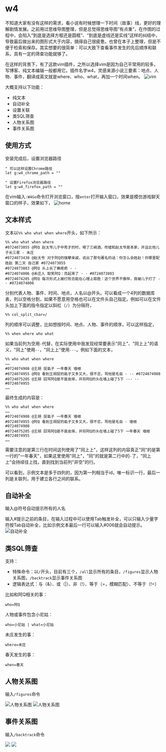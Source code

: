 # w4
不知道大家有没有这样的需求，看小说有时候想理一下时间（故事）线，更好的理解剧情发展。之前用过思维导图整理，但是总觉得思维导图“有点重”，在作图的过程中，会陷入“到底是选择方框还是圆框”、“到底是虚线还是实线”这样的纠结中，导致最后做出来的图形式大于内容，搞得自己很疲惫。也曾在本子上整理，但是不便于检索和保存。其实想要的很简单：可以大致下查看事件发生的先后顺序和联系，具有一定的筛查功能就够了。

在这样的背景下，有了这款vim插件，之所以选择vim是因为自己平常用的较多，写博客、纯文本编辑一般都用它。插件名字w4，灵感来源小说三要素：地点、人物、事件，翻译成英文就是where、who、what，再加一个时间when。
![vim](test/vim.png)

大概支持以下功能：
- 纯文本
- 自动补全
- 设置关联
- 类SQL筛查 
- 人物关系图
- 事件关系图

## 使用方式
安装完成后，设置浏览器路径
```
" 可以这样设置Chrome路径
let g:w4_chrome_path = ""

" 设置Firefox浏览器路径
let g:w4_firefox_path = ""
```

在vim输入`:W4Go`命令打开浏览窗口，按`enter`打开输入窗口，效果是模仿游戏聊天窗口的样子，效果如下，
![home](test/logic.png)

## 文本样式
文本以`%% who what when where`开头，如下所示：
```
%% who what when where
#0724073055 @阿Q 赵太爷儿子中秀才的时，喝了三碗酒，吹嘘和赵太爷是本家，并且比他儿子长三辈 - 未庄
#0724073430 @赵太爷 对于阿Q的强攀亲戚，说出了那句著名的话：你怎么会姓赵！你哪里配姓赵 第二天 自己家 #0724073055
#0724073803 @阿Q 头上长了癞疮疤 - -
#0724074006 @未庄人 取笑阿Q：亮起来了 - - #0724073803
#0724074205 @阿Q 每次形式上被打败总能在心理上取胜：这个世界不像样，我被儿子打了 - - #0724074006
```
分别代表人物、事件、时间、地点，人名以@开头。可以看成一个4列的数据库表，列以空格分割，如果不愿意用空格也可以在文件头自己指定。例如可以在文件头加上下面的指令指定以斜杠（`/`）为分隔符，
```
%% col_split_char=/
```
列的顺序可以调整，比如想按时间、地点、人物、事件的顺序，可以这样指定，
```
%% when where who what
```
如果当前列为空用`-`代替，在实际使用中我发现经常要表示"同上"、"同上上"的语义，"同上"使用`--`，"同上上"使用`---`。例如下面的文本，
```
%% who what when where
……
#0724074908 @王胡 捉虱子 一年春天 墙根
#0724074955 @阿Q 看到王胡捉的虱子又多又大，很不忿，骂他是毛虫 - -- #0724074908
#0724075205 @王胡 回骂阿Q是不是皮痒，并将阿Q的头在墙上碰了5下 --- -- #0724074955
……
```
最终生成的内容是：
```
%% who what when where
……
#0724074908 @王胡 捉虱子 一年春天 墙根
#0724074955 @阿Q 看到王胡捉的虱子又多又大，很不忿，骂他是毛虫 - 墙根 #0724074908
#0724075205 @王胡 回骂阿Q是不是皮痒，并将阿Q的头在墙上碰了5下 一年春天 墙根 #0724074955
……
```
需要注意的是第三行在时间这列使用了"同上上"，这样这列的内容真正"同"的是第一行的"一年春天"，如果这里使用"同上"，"同"的就是第二行中的`-`了，"同上上"会持续往上找，直到找到当前列"非空"的行。


可以看到，示例文本是多于四列的，因为第一列相当于id，唯一标识一行，最后一列是关联列，用于建立各行之间的联系。

## 自动补全
输入@符号自动提示所有的人名

输入#提示之前的条目，在输入过程中可以使用Tab触发补全，可以只输入少量字符按Tab自动补全，比如示例文本最后一行可以输入#006就会自动提示。
![自动补全](test/autocmp.png)

## 类SQL筛查
支持：
- 特殊命令：以`/`开头，目前有三个，`/all`显示所有的条目，`/figures`显示人物关系图，`/backtrack`显示事件关系图
- 逻辑表达式：与（&）、或（|）、非（!）、等于（=，模糊匹配）、不等于（!=）

比如和阿Q相关的事：
```
who=阿Q
```
人物或事件包含小尼姑：
```
who=小尼姑 | what=小尼姑
```
未庄发生的事：
```
where=未庄
```
春天发生的事：
```
when=春天
```

## 人物关系图
输入`/figures`命令

![人物关系图](test/who1.png)
![人物关系图](test/who2.png)

## 事件关系图
输入`/backtrack`命令

![](test/backtrack1.png)
![](test/backtrack2.png)






